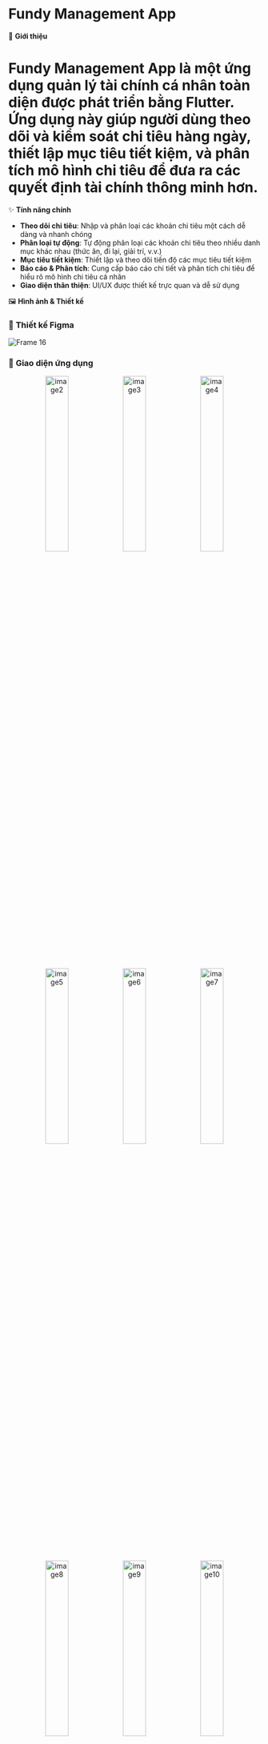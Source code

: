 

# Fundy Management App

📱 **Giới thiệu**

# Fundy Management App là một ứng dụng quản lý tài chính cá nhân toàn diện được phát triển bằng Flutter. Ứng dụng này giúp người dùng theo dõi và kiểm soát chi tiêu hàng ngày, thiết lập mục tiêu tiết kiệm, và phân tích mô hình chi tiêu để đưa ra các quyết định tài chính thông minh hơn.

✨ **Tính năng chính**
- **Theo dõi chi tiêu**: Nhập và phân loại các khoản chi tiêu một cách dễ dàng và nhanh chóng
- **Phân loại tự động**: Tự động phân loại các khoản chi tiêu theo nhiều danh mục khác nhau (thức ăn, đi lại, giải trí, v.v.)
- **Mục tiêu tiết kiệm**: Thiết lập và theo dõi tiến độ các mục tiêu tiết kiệm
- **Báo cáo & Phân tích**: Cung cấp báo cáo chi tiết và phân tích chi tiêu để hiểu rõ mô hình chi tiêu cá nhân
- **Giao diện thân thiện**: UI/UX được thiết kế trực quan và dễ sử dụng

🖼️ **Hình ảnh & Thiết kế**

### 📐 **Thiết kế Figma**
![Frame 16](https://github.com/user-attachments/assets/72393338-28a1-4cee-96ee-b4b3db249b55)

### 📱 **Giao diện ứng dụng**

<p align="center">
  <img src="https://github.com/user-attachments/assets/6487ec98-8081-4bb5-b414-c1093a19d40d" alt="image2" width="30%" />
  <img src="https://github.com/user-attachments/assets/66d1c808-9007-4ab0-8d1e-7ddd0bed97a1" alt="image3" width="30%" />
  <img src="https://github.com/user-attachments/assets/0bbe09e4-038b-479a-bcb0-1fa8eae2cde2" alt="image4" width="30%" />
</p>

<p align="center">
  <img src="https://github.com/user-attachments/assets/9650addc-a42d-4f61-89eb-a1205e949803" alt="image5" width="30%" />
  <img src="https://github.com/user-attachments/assets/319c18bf-a662-4878-9fac-47f5e6bb66f5" alt="image6" width="30%" />
  <img src="https://github.com/user-attachments/assets/5f0ec0d2-e1af-48e2-8b28-131749519ef3" alt="image7" width="30%" />
</p>

<p align="center">
  <img src="https://github.com/user-attachments/assets/ba0cf300-c598-4f3b-a14b-9f412e883a91" alt="image8" width="30%" />
  <img src="https://github.com/user-attachments/assets/ac3776ac-ec47-41c5-adac-3924990e07ff" alt="image9" width="30%" />
  <img src="https://github.com/user-attachments/assets/dbc49987-f073-445e-bdad-573aad4ed5aa" alt="image10" width="30%" />
</p>

<p align="center">
  <img src="https://github.com/user-attachments/assets/4f6dc5e6-3d82-47c7-812c-2eb72cf0dd22" alt="image11" width="30%" />
  <img src="https://github.com/user-attachments/assets/672b45ab-f93e-4c44-8da5-31784aacee72" alt="image12" width="30%" />
  <img src="https://github.com/user-attachments/assets/0645e82b-1795-435b-87f6-47329ac43fdd" alt="image13" width="30%" />
</p>

<p align="center">
  <img src="https://github.com/user-attachments/assets/f914657e-8977-484e-b91f-260f0efa42e3" alt="image14" width="30%" />
  <img src="https://github.com/user-attachments/assets/7e5cf5ed-6221-4f38-b3bc-af2d4e0fc55f" alt="image15" width="30%" />
  <img src="https://github.com/user-attachments/assets/df363423-8dd5-49ea-b6c4-0e40038b4209" alt="image16" width="30%" />
</p>

<p align="center">
  <img src="https://github.com/user-attachments/assets/d038ea1a-01da-4b5b-8d2b-2e96ba1380c6" alt="image17" width="30%" />
  <img src="https://github.com/user-attachments/assets/24ed74a2-8cc1-4ee3-8781-bef49bad3daa" alt="image18" width="30%" />
  <img src="https://github.com/user-attachments/assets/350f9c58-00de-44a5-a7b8-c6e1d1ad489a" alt="image19" width="30%" />
</p>

<p align="center">
  <img src="https://github.com/user-attachments/assets/fe3acb51-a6eb-4cb9-8b2c-8d8d6e47b47c" alt="image20" width="30%" />
</p>

🛠️ **Công nghệ sử dụng**
- **Framework**: Flutter
- **Ngôn ngữ**: Dart
- **State Management**: Provider
- **Cơ sở dữ liệu**: SQLite / Hive
- **UI Components**: Material Design
- **Charts & Graphs**: fl_chart
- **Localization**: flutter_localizations

📲 **Hướng dẫn cài đặt**

1. **Cài đặt từ mã nguồn**:
   - Đảm bảo bạn đã cài đặt Flutter SDK
   - Clone repository:  
    git clone https://github.com/Tinhdang-AI/myself_money.git
   - Di chuyển vào thư mục dự án:  
    cd fundy_management_app
   - Cài đặt các dependencies:  
    flutter pub get
   - Chạy ứng dụng:  
    flutter run

🧩 Kiến trúc ứng dụng

Ứng dụng được xây dựng theo mô hình MVVM (Model-View-ViewModel) với cấu trúc thư mục như sau:

  lib/  
  ├── models/          # Mô hình dữ liệu  
  ├── views/           # Giao diện người dùng  
  ├── viewmodels/      # Xử lý logic nghiệp vụ  
  ├── services/        # Các dịch vụ (DB, API, ...)  
  ├── utils/           # Tiện ích và hằng số  
  └── main.dart        # Điểm khởi đầu ứng dụng  
